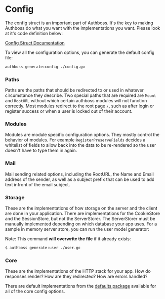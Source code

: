 # Config

The config struct is an important part of Authboss. It's the key to making Authboss do what you
want with the implementations you want. Please look at it's code definition below:

[Config Struct Documentation](https://pkg.go.dev/github.com/ibraheemdev/authboss/pkg/authboss?tab=doc#Config)

To view all the configuration options, you can generate the default config file:

```bash
authboss generate:config ./config.go
```

### Paths

Paths are the paths that should be redirected to or used in whatever circumstance they describe.
Two special paths that are required are `Mount` and `RootURL` without which certain authboss
modules will not function correctly. Most modules redirect to the root page `/`, such as after login or register success
or when a user is locked out of their account.

### Modules

Modules are module specific configuration options. They mostly control the behavior of modules.
For example `RegisterPreserveFields` decides a whitelist of fields to allow back into the data
to be re-rendered so the user doesn't have to type them in again.

### Mail

Mail sending related options, including the RootURL, the Name and Email address of the sender, as well as a subject prefix that can be used to add text infront of the email subject.

### Storage

These are the implementations of how storage on the server and the client are done in your
application. There are implementations for the CookieStore and the SessionStore, but not the ServerStorer. The ServerStorer must be manually implemented depending on which database your app uses. For a sample in memory server store, you can run the user model generator:

Note: This command **will overwrite the file** if it already exists:

```bash
$ authboss generate:user ./user.go
```

### Core

These are the implementations of the HTTP stack for your app. How do responses render? How are
they redirected? How are errors handled?

There are default implementations from the
[defaults package](https://github.com/ibraheemdev/authboss/tree/master/pkg/authboss/defaults) available for all of the core config options.